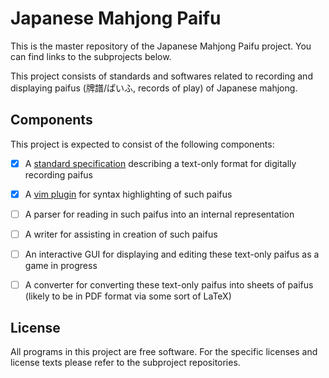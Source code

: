 # Japanese Mahjong Paifu 

This is the master repository of the Japanese Mahjong Paifu project. You can find links to the subprojects below. 

This project consists of standards and softwares related to recording and displaying paifus (牌譜/ぱいふ, records of play) of Japanese mahjong. 

## Components 

This project is expected to consist of the following components: 

- [x] A [standard specification](https://github.com/ChemistMikeLam/JMJP_Standard) describing a text-only format for digitally recording paifus 

- [x] A [vim plugin](https://github.com/ChemistMikeLam/vim-jmjp) for syntax highlighting of such paifus 

- [ ] A parser for reading in such paifus into an internal representation

- [ ] A writer for assisting in creation of such paifus

- [ ] An interactive GUI for displaying and editing these text-only paifus as a game in progress

- [ ] A converter for converting these text-only paifus into sheets of paifus (likely to be in PDF format via some sort of LaTeX)

## License

All programs in this project are free software. For the specific licenses and license texts please refer to the subproject repositories. 

